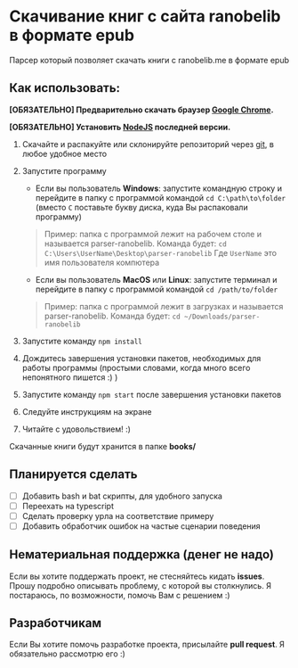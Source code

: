 # Скачивание книг с сайта ranobelib в формате epub

Парсер который позволяет скачать книги с ranobelib.me в формате epub

## Как использовать:
**[ОБЯЗАТЕЛЬНО] Предварительно скачать браузер [Google Chrome](https://www.google.com/intl/ru_ru/chrome/).**

**[ОБЯЗАТЕЛЬНО] Установить [NodeJS](https://nodejs.org) последней версии.**

1) Скачайте и распакуйте или склонируйте репозиторий через [git](https://git-scm.com/), в любое удобное место 
2) Запустите программу
   * Если вы пользователь **Windows**: запустите командную строку 
   и перейдите в папку с программой командой `cd C:\path\to\folder`
   (вместо `C` поставьте букву диска, куда Вы распаковали программу)
   > Пример: папка с программой лежит на рабочем столе и называется parser-ranobelib.
     Команда будет: `cd C:\Users\UserName\Desktop\parser-ranobelib`
     Где `UserName` это имя пользователя компютера
   * Если вы пользователь **MacOS** или **Linux**: запустите терминал
     и перейдите в папку с программой командой `cd /path/to/folder`
   > Пример: папка с программой лежит в загрузках и называется parser-ranobelib.
     Команда будет: `cd ~/Downloads/parser-ranobelib`
   
3) Запустите команду `npm install`
4) Дождитесь завершения установки пакетов, необходимых для работы программы 
(простыми словами, когда много всего непонятного пишется :) )
5) Запустите команду `npm start` после завершения установки пакетов
6) Следуйте инструкциям на экране
7) Читайте с удовольствием! :)

Скачанные книги будут хранится в папке **books/**


## Планируется сделать
- [ ] Добавить bash и bat скрипты, для удобного запуска
- [ ] Переехать на typescript
- [ ] Сделать проверку урла на соответствие примеру
- [ ] Добавить обработчик ошибок на частые сценарии поведения

## Нематериальная поддержка (денег не надо)

Если вы хотите поддержать проект, не стесняйтесь кидать **issues**. 
Прошу подробно описывать проблему, с которой вы столкнулись.
Я постараюсь, по возможности, помочь Вам с решением :)

## Разработчикам

Если Вы хотите помочь разработке проекта, присылайте **pull request**.
Я обязательно рассмотрю его :)
